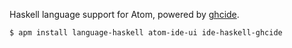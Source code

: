 Haskell language support for Atom, powered by [ghcide](https://github.com/digital-asset/ghcide).

```bash
$ apm install language-haskell atom-ide-ui ide-haskell-ghcide
```
